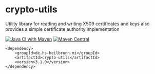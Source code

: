 # crypto-utils
Utility library for reading and writing X509 certificates and keys also provides a simple certificate authority implementation

[![Java CI with Maven](https://github.com/hhund/crypto-utils/workflows/Java%20CI%20with%20Maven/badge.svg)](https://github.com/hhund/crypto-utils/actions?query=workflow%3A"Java+CI+with+Maven")
[![Maven Central](https://maven-badges.herokuapp.com/maven-central/de.hs-heilbronn.mi/crypto-utils/badge.svg)](https://maven-badges.herokuapp.com/maven-central/de.hs-heilbronn.mi/crypto-utils)

```
<dependency>
    <groupId>de.hs-heilbronn.mi</groupId>
    <artifactId>crypto-utils</artifactId>
    <version>3.1.0</version>
</dependency>
```
